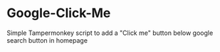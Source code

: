 # Google-Click-Me
Simple Tampermonkey script to add a "Click me" button below google search button in homepage
